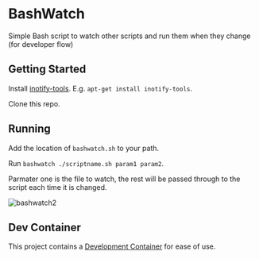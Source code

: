 # BashWatch
Simple Bash script to watch other scripts and run them when they change (for developer flow)

## Getting Started

Install [inotify-tools](https://github.com/rvoicilas/inotify-tools/wiki). E.g. `apt-get install inotify-tools`. 

Clone this repo. 

## Running

Add the location of `bashwatch.sh` to your path. 

Run `bashwatch ./scriptname.sh param1 param2`. 

Parmater one is the file to watch, the rest will be passed through to the script each time it is changed. 

![bashwatch2](https://user-images.githubusercontent.com/5225782/58218676-26e3e700-7d4b-11e9-9cc3-70edf095d321.gif)


## Dev Container 

This project contains a [Development Container](https://code.visualstudio.com/docs/remote/containers) for ease of use. 